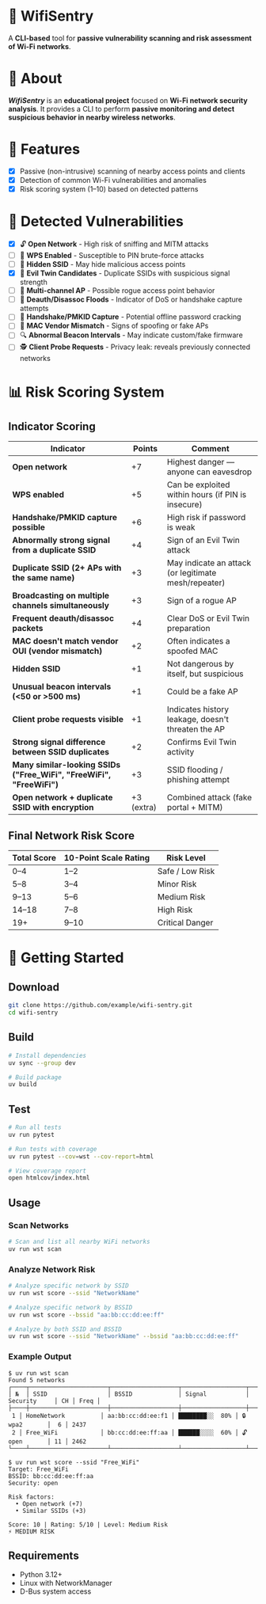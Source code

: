 # 🔐 WifiSentry

A **CLI-based** tool for **passive vulnerability scanning and risk assessment of Wi-Fi networks**.

# 🎯 About

**_WifiSentry_** is an **educational project** focused on **Wi-Fi network security analysis**. It provides a CLI to perform **passive monitoring and detect suspicious behavior in nearby wireless networks**.

# 🧰 Features

- [x] Passive (non-intrusive) scanning of nearby access points and clients
- [x] Detection of common Wi-Fi vulnerabilities and anomalies
- [x] Risk scoring system (1–10) based on detected patterns

# 📌 Detected Vulnerabilities

- [x] 🔓 **Open Network** - High risk of sniffing and MITM attacks
- [ ] 🤖 **WPS Enabled** - Susceptible to PIN brute-force attacks
- [ ] 🧠 **Hidden SSID** - May hide malicious access points
- [x] 🦹 **Evil Twin Candidates** - Duplicate SSIDs with suspicious signal strength
- [ ] 📡 **Multi-channel AP** - Possible rogue access point behavior
- [ ] 🧨 **Deauth/Disassoc Floods** - Indicator of DoS or handshake capture attempts
- [ ] 📜 **Handshake/PMKID Capture** - Potential offline password cracking
- [ ] 🧬 **MAC Vendor Mismatch** - Signs of spoofing or fake APs
- [ ] 🔍 **Abnormal Beacon Intervals** - May indicate custom/fake firmware
- [ ] 🕵️ **Client Probe Requests** - Privacy leak: reveals previously connected networks

# 📊 Risk Scoring System

## Indicator Scoring

| Indicator                                                            | Points     | Comment                                              |
| -------------------------------------------------------------------- | ---------- | ---------------------------------------------------- |
| **Open network**                                                     | +7         | Highest danger — anyone can eavesdrop                |
| **WPS enabled**                                                      | +5         | Can be exploited within hours (if PIN is insecure)   |
| **Handshake/PMKID capture possible**                                 | +6         | High risk if password is weak                        |
| **Abnormally strong signal from a duplicate SSID**                   | +4         | Sign of an Evil Twin attack                          |
| **Duplicate SSID (2+ APs with the same name)**                       | +3         | May indicate an attack (or legitimate mesh/repeater) |
| **Broadcasting on multiple channels simultaneously**                 | +3         | Sign of a rogue AP                                   |
| **Frequent deauth/disassoc packets**                                 | +4         | Clear DoS or Evil Twin preparation                   |
| **MAC doesn't match vendor OUI (vendor mismatch)**                   | +2         | Often indicates a spoofed MAC                        |
| **Hidden SSID**                                                      | +1         | Not dangerous by itself, but suspicious              |
| **Unusual beacon intervals (<50 or >500 ms)**                        | +1         | Could be a fake AP                                   |
| **Client probe requests visible**                                    | +1         | Indicates history leakage, doesn't threaten the AP   |
| **Strong signal difference between SSID duplicates**                 | +2         | Confirms Evil Twin activity                          |
| **Many similar-looking SSIDs ("Free_WiFi", "FreeWiFi", "FrееWiFi")** | +3         | SSID flooding / phishing attempt                     |
| **Open network + duplicate SSID with encryption**                    | +3 (extra) | Combined attack (fake portal + MITM)                 |

## Final Network Risk Score

| Total Score | 10-Point Scale Rating | Risk Level      |
| ----------- | --------------------- | --------------- |
| 0–4         | 1–2                   | Safe / Low Risk |
| 5–8         | 3–4                   | Minor Risk      |
| 9–13        | 5–6                   | Medium Risk     |
| 14–18       | 7–8                   | High Risk       |
| 19+         | 9–10                  | Critical Danger |

# 🚀 Getting Started

## Download

```bash
git clone https://github.com/example/wifi-sentry.git
cd wifi-sentry
```

## Build

```bash
# Install dependencies
uv sync --group dev

# Build package
uv build
```

## Test

```bash
# Run all tests
uv run pytest

# Run tests with coverage
uv run pytest --cov=wst --cov-report=html

# View coverage report
open htmlcov/index.html
```

## Usage

### Scan Networks

```bash
# Scan and list all nearby WiFi networks
uv run wst scan
```

### Analyze Network Risk

```bash
# Analyze specific network by SSID
uv run wst score --ssid "NetworkName"

# Analyze specific network by BSSID
uv run wst score --bssid "aa:bb:cc:dd:ee:ff"

# Analyze by both SSID and BSSID
uv run wst score --ssid "NetworkName" --bssid "aa:bb:cc:dd:ee:ff"
```

### Example Output

```
$ uv run wst scan
Found 5 networks
┌────┬──────────────────────┬───────────────────┬──────────────────┬──────────────┬────┬──────┐
│ №  │ SSID                 │ BSSID             │ Signal           │ Security     │ CH │ Freq │
├────┼──────────────────────┼───────────────────┼──────────────────┼──────────────┼────┼──────┤
 1 │ HomeNetwork          │ aa:bb:cc:dd:ee:f1 │ ████████░░  80% │ 🔒 wpa2       │  6 │ 2437
 2 │ Free_WiFi            │ bb:cc:dd:ee:ff:aa │ ██████░░░░  60% │ 🔓 open       │ 11 │ 2462
└────┴──────────────────────┴───────────────────┴──────────────────┴──────────────┴────┴──────┘

$ uv run wst score --ssid "Free_WiFi"
Target: Free_WiFi
BSSID: bb:cc:dd:ee:ff:aa
Security: open

Risk factors:
  • Open network (+7)
  • Similar SSIDs (+3)

Score: 10 | Rating: 5/10 | Level: Medium Risk
⚡ MEDIUM RISK
```

## Requirements

- Python 3.12+
- Linux with NetworkManager
- D-Bus system access

